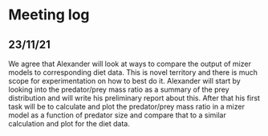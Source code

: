 # Meeting log

## 23/11/21

We agree that Alexander will look at ways to compare the output of mizer models to corresponding diet data.
This is novel territory and there is much scope for experimentation on how to best do it.
Alexander will start by looking into the predator/prey mass ratio as a summary of the prey distribution
and will write his preliminary report about this. After that his first task will be to calculate and plot the
predator/prey mass ratio in a mizer model as a function of predator size and compare that to a similar
calculation and plot for the diet data.

